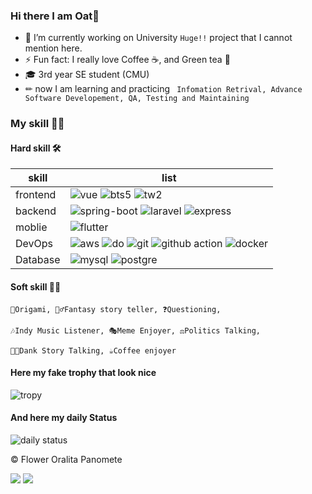 ### Hi there I am Oat👋

- 🔭 I’m currently working on University `Huge!!` project that I cannot mention here.
- ⚡ Fun fact: I really love Coffee ☕, and Green tea 🍵
- 🎓 3rd year SE student (CMU)
- ✏ now I am learning and practicing ` Infomation Retrival, Advance Software Developement, QA, Testing and Maintaining`

### My skill 🤹‍♀️

#### Hard skill 🛠

| skill | list |
|-------|------|
| frontend | ![vue](https://img.shields.io/badge/Vue.js-35495E?style=for-the-badge&logo=vuedotjs&logoColor=4FC08D) ![bts5](https://img.shields.io/badge/Bootstrap-563D7C?style=for-the-badge&logo=bootstrap&logoColor=white) ![tw2](https://img.shields.io/badge/Tailwind_CSS-38B2AC?style=for-the-badge&logo=tailwind-css&logoColor=white) |
| backend | ![spring-boot](https://img.shields.io/badge/Spring_Boot-F2F4F9?style=for-the-badge&logo=spring-boot) ![laravel](https://img.shields.io/badge/Laravel-FF2D20?style=for-the-badge&logo=laravel&logoColor=white) ![express](https://img.shields.io/badge/Express.js-000000?style=for-the-badge&logo=express&logoColor=white)|
| moblie | ![flutter](https://img.shields.io/badge/Flutter-02569B?style=for-the-badge&logo=flutter&logoColor=white) |
| DevOps | ![aws](https://img.shields.io/badge/Amazon_AWS-FF9900?style=for-the-badge&logo=amazonaws&logoColor=white) ![do](https://img.shields.io/badge/Digital_Ocean-0080FF?style=for-the-badge&logo=DigitalOcean&logoColor=white) ![git](https://img.shields.io/badge/Git-F05032?style=for-the-badge&logo=git&logoColor=white) ![github action](https://img.shields.io/badge/GitHub_Actions-2088FF?style=for-the-badge&logo=github-actions&logoColor=white) ![docker](https://img.shields.io/badge/Docker-2CA5E0?style=for-the-badge&logo=docker&logoColor=white) |
| Database | ![mysql](	https://img.shields.io/badge/MySQL-005C84?style=for-the-badge&logo=mysql&logoColor=white) ![postgre](https://img.shields.io/badge/PostgreSQL-316192?style=for-the-badge&logo=postgresql&logoColor=white)|

#### Soft skill 👨‍🎨

```
📃Origami, 🧛‍♂️Fantasy story teller, ❓Questioning, 

🎶Indy Music Listener, 🎭Meme Enjoyer, ⚖Politics Talking, 

🐱‍🏍Dank Story Talking, ☕Coffee enjoyer

```
#### Here my fake trophy that look nice
![tropy](https://github-profile-trophy.vercel.app/?username=oat431&column=4&margin-w=15&margin-h=15)

#### And here my daily Status

![daily status](https://github-readme-streak-stats.herokuapp.com/?user=oat431&theme=vue)

&copy; Flower Oralita Panomete

![](https://hit.yhype.me/github/profile?user_id=54722120)
![](https://komarev.com/ghpvc/?username=oat431&style=flat-square)

